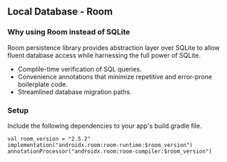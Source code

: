 <h2>Local Database - Room</h2>

<h3>Why using Room instead of SQLite</h3>
<p>Room persistence library provides abstraction layer over SQLite to allow fluent database access while harnessing the full power of SQLite.</p>
<ul>
  <li>Complile-time verification of SQL queries.</li>
  <li>Convenience annotations that minimize repetitive and error-prone boilerplate code.</li>
  <li>Streamlined database migration paths.</li>
</ul>
<h3>Setup</h3>
<p>Include the following dependencies to your app's build.gradle file.</p>
<code>val room_version = "2.5.2"
implementation("androidx.room:room-runtime:$room_version")
annotationProcessor("androidx.room:room-compiler:$room_version")</code>
